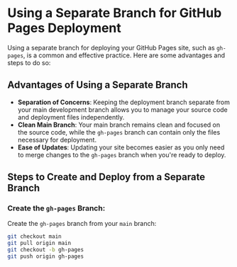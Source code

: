 # Using a Separate Branch for GitHub Pages Deployment

Using a separate branch for deploying your GitHub Pages site, such as `gh-pages`, is a common and effective practice. Here are some advantages and steps to do so:

## Advantages of Using a Separate Branch

- **Separation of Concerns**: Keeping the deployment branch separate from your main development branch allows you to manage your source code and deployment files independently.
- **Clean Main Branch**: Your main branch remains clean and focused on the source code, while the `gh-pages` branch can contain only the files necessary for deployment.
- **Ease of Updates**: Updating your site becomes easier as you only need to merge changes to the `gh-pages` branch when you're ready to deploy.

## Steps to Create and Deploy from a Separate Branch

### Create the `gh-pages` Branch:

Create the `gh-pages` branch from your `main` branch:

```bash
git checkout main
git pull origin main
git checkout -b gh-pages
git push origin gh-pages
